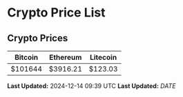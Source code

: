 # Crypto Price List

## Crypto Prices
| Bitcoin | Ethereum | Litecoin |
| ------- | -------- | -------- |
| $101644 | $3916.21 | $123.03 |
**Last Updated:** 2024-12-14 09:39 UTC
**Last Updated:** $DATE$
